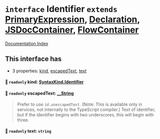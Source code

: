 # `interface` Identifier `extends` [PrimaryExpression](../interface.PrimaryExpression/README.md), [Declaration](../interface.Declaration/README.md), [JSDocContainer](../interface.JSDocContainer/README.md), [FlowContainer](../interface.FlowContainer/README.md)

[Documentation Index](../README.md)

## This interface has

- 3 properties:
[kind](#-readonly-kind-syntaxkindidentifier),
[escapedText](#-readonly-escapedtext-string),
[text](#-readonly-text-string)


#### 📄 `readonly` kind: [SyntaxKind.Identifier](../enum.SyntaxKind/README.md#identifier--80)



#### 📄 `readonly` escapedText: [\_\_String](../type.__String/README.md)

> Prefer to use `id.unescapedText`. (Note: This is available only in services, not internally to the TypeScript compiler.)
> Text of identifier, but if the identifier begins with two underscores, this will begin with three.



#### 📄 `readonly` text: `string`




